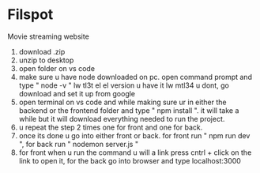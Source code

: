 # Filspot
Movie streaming website

1. download .zip 
2. unzip to desktop 
3. open folder on vs code 
4. make sure u have node downloaded on pc. open command prompt and type " node -v " lw tl3t el el version u have it lw mtl34 u dont, go download and set it up from google
5. open terminal on vs code and while making sure ur in either the backend or the frontend folder and type " npm install ". it will take a while but it will download everything needed to run the project.
6. u repeat the step 2 times one for front and one for back.
7. once its done u go into either front or back. for front run " npm run dev ", for back run " nodemon server.js "
8. for front when u run the command u will a link press cntrl + click on the link to open it, for the back go into browser and type localhost:3000

